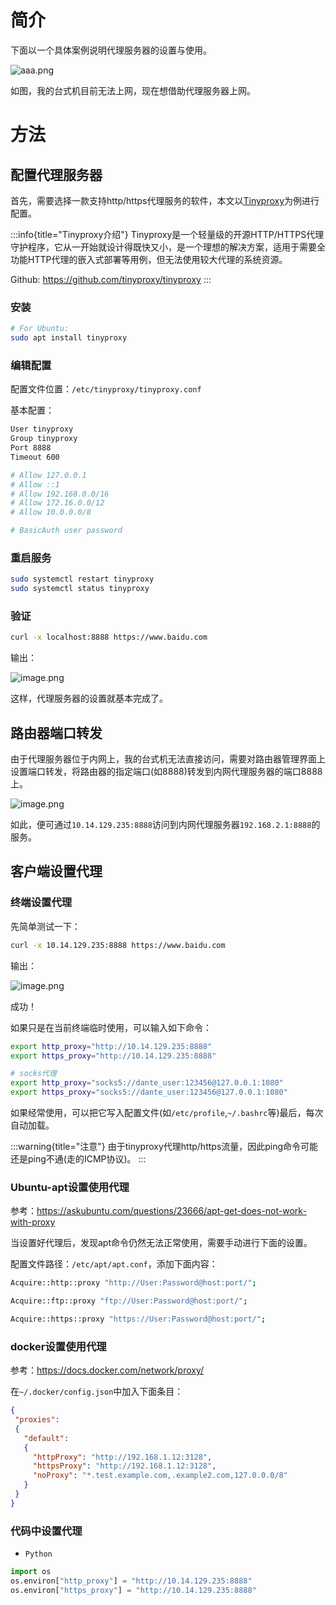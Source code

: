 # 简介

下面以一个具体案例说明代理服务器的设置与使用。

![aaa.png](https://minio.kevin2li.top/image-bed/vanblog/img/4a8beba732acf8366dbf9df2db03ab6b.aaa.png)


如图，我的台式机目前无法上网，现在想借助代理服务器上网。

<!-- more -->


# 方法
## 配置代理服务器
首先，需要选择一款支持http/https代理服务的软件，本文以[Tinyproxy](https://github.com/tinyproxy/tinyproxy)为例进行配置。

:::info{title="Tinyproxy介绍"}
Tinyproxy是一个轻量级的开源HTTP/HTTPS代理守护程序，它从一开始就设计得既快又小，是一个理想的解决方案，适用于需要全功能HTTP代理的嵌入式部署等用例，但无法使用较大代理的系统资源。

Github: https://github.com/tinyproxy/tinyproxy
:::

### 安装
```bash
# For Ubuntu:
sudo apt install tinyproxy
```

### 编辑配置
配置文件位置：`/etc/tinyproxy/tinyproxy.conf`

基本配置：
```bash
User tinyproxy
Group tinyproxy
Port 8888
Timeout 600

# Allow 127.0.0.1
# Allow ::1
# Allow 192.168.0.0/16
# Allow 172.16.0.0/12
# Allow 10.0.0.0/8

# BasicAuth user password

```
### 重启服务

```bash
sudo systemctl restart tinyproxy
sudo systemctl status tinyproxy
```

### 验证
```bash
curl -x localhost:8888 https://www.baidu.com
```
输出：

![image.png](https://minio.kevin2li.top/image-bed/vanblog/img/c16d97cf866dcbaa1007cf7b4553bb95.image.png)

这样，代理服务器的设置就基本完成了。

## 路由器端口转发

由于代理服务器位于内网上，我的台式机无法直接访问，需要对路由器管理界面上设置端口转发，将路由器的指定端口(如8888)转发到内网代理服务器的端口8888上。

![image.png](https://minio.kevin2li.top/image-bed/vanblog/img/c925af43acab6e24e16a25a28ac04388.image.png)

如此，便可通过`10.14.129.235:8888`访问到内网代理服务器`192.168.2.1:8888`的服务。

## 客户端设置代理
### 终端设置代理
先简单测试一下：
```bash
curl -x 10.14.129.235:8888 https://www.baidu.com

```
输出：

![image.png](https://minio.kevin2li.top/image-bed/vanblog/img/e97d3f89030eca4c1a18ddc51375ba43.image.png)

成功！

如果只是在当前终端临时使用，可以输入如下命令：

```bash
export http_proxy="http://10.14.129.235:8888"
export https_proxy="http://10.14.129.235:8888"

# socks代理
export http_proxy="socks5://dante_user:123456@127.0.0.1:1080"
export https_proxy="socks5://dante_user:123456@127.0.0.1:1080"
```

如果经常使用，可以把它写入配置文件(如`/etc/profile`,`~/.bashrc`等)最后，每次自动加载。


:::warning{title="注意"}
由于tinyproxy代理http/https流量，因此ping命令可能还是ping不通(走的ICMP协议)。
:::

### Ubuntu-apt设置使用代理
参考：https://askubuntu.com/questions/23666/apt-get-does-not-work-with-proxy

当设置好代理后，发现apt命令仍然无法正常使用，需要手动进行下面的设置。

配置文件路径：`/etc/apt/apt.conf`，添加下面内容：

```sh
Acquire::http::proxy "http://User:Password@host:port/";

Acquire::ftp::proxy "ftp://User:Password@host:port/";

Acquire::https::proxy "https://User:Password@host:port/";
```

### docker设置使用代理
参考：https://docs.docker.com/network/proxy/

在`~/.docker/config.json`中加入下面条目：
```json
{
 "proxies":
 {
   "default":
   {
     "httpProxy": "http://192.168.1.12:3128",
     "httpsProxy": "http://192.168.1.12:3128",
     "noProxy": "*.test.example.com,.example2.com,127.0.0.0/8"
   }
 }
}
```

### 代码中设置代理
- `Python`
```python
import os
os.environ["http_proxy"] = "http://10.14.129.235:8888"
os.environ["https_proxy"] = "http://10.14.129.235:8888"
```